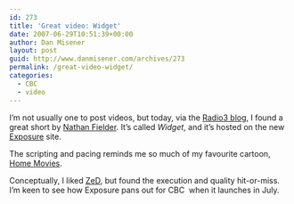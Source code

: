 ```yaml
---
id: 273
title: 'Great video: Widget'
date: 2007-06-29T10:51:39+00:00
author: Dan Misener
layout: post
guid: http://www.danmisener.com/archives/273
permalink: /great-video-widget/
categories:
  - CBC
  - video
---
```

I&#8217;m not usually one to post videos, but today, via the [Radio3 blog](http://radio3.cbc.ca/blogs/2007/06/Expose-Yourself-on-CBC-and-Win-up-to-25K), I found a great short by [Nathan Fielder](http://www.NathanFielder.com). It&#8217;s called _Widget_, and it&#8217;s hosted on the new [Exposure](http://exposure.cbc.ca/video/widget) site.

The scripting and pacing reminds me so much of my favourite cartoon, [Home Movies](http://en.wikipedia.org/wiki/Home_Movies_(TV_series)).


  


Conceptually, I liked [ZeD](http://zed.cbc.ca/), but found the execution and quality hit-or-miss. I&#8217;m keen to see how Exposure pans out for CBC  when it launches in July.